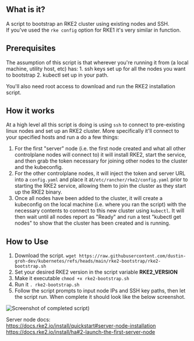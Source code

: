 ## What is it?
A script to bootstrap an RKE2 cluster using existing nodes and SSH. <br>
If you've used the ```rke config``` option for RKE1 it's very similar in function.

## Prerequisites
The assumption of this script is that wherever you're running it from (a local machine, utility host, etc) has: 1. ssh keys 
set up for all the nodes you want to bootstrap 2. kubectl set up in your path. <br>

You'll also need root access to download and run the RKE2 installation script.

## How it works
At a high level all this script is doing is using ```ssh``` to connect to pre-existing linux nodes and set up an RKE2 cluster. More specifically it'll connect to your specified hosts and run a do a few things: <br>

1. For the first "server" node (i.e. the first node created and what all other controlplane nodes will connect to) it will install RKE2, start the service, and then grab the token necessary for joining other nodes to the cluster and the kubeconfig. <br>
2. For the other controlplane nodes, it will inject the token and server URL into a ```config.yaml``` and place it at```/etc/rancher/rke2/config.yaml``` prior to starting the RKE2 service, allowing them to join the cluster as they start up the RKE2 binary. <br>
3. Once all nodes have been added to the cluster, it will create a kubeconfig on the local machine (i.e. where you ran the script) with the necessary contents to connect to this new cluster using ```kubectl```. It will then wait until all nodes report as "Ready" and run a test "kubectl get nodes" to show that the cluster has been created and is running.<br>



## How to Use

1. Download the script. ```wget https://raw.githubusercontent.com/dustin-groh-dev/kubernetes/refs/heads/main/rke2-bootstrap/rke2-bootstrap.sh```<br>
2. Set your desired RKE2 version in the script variable **RKE2_VERSION** <br>
3. Make it executable ```chmod +x rke2-bootstrap.sh```
4. Run it ```. rke2-bootstrap.sh``` <br>
5. Follow the script prompts to input node IPs and SSH key paths, then let the script run. When complete it should look like the below screenshot.



![Screenshot of completed script](https://i.imgur.com/ShXF3Vb.png))



Server node docs: <br>
https://docs.rke2.io/install/quickstart#server-node-installation <br>
https://docs.rke2.io/install/ha#2-launch-the-first-server-node
